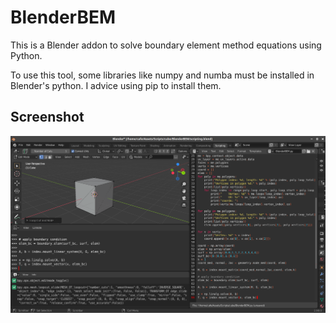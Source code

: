 # BlenderBEM
This is a Blender addon to solve boundary element method equations using Python.

To use this tool, some libraries like numpy and numba must be installed in Blender's python. I advice using pip to install them.

## Screenshot
![Cubo utilizado no teste.](./screencap.png)
